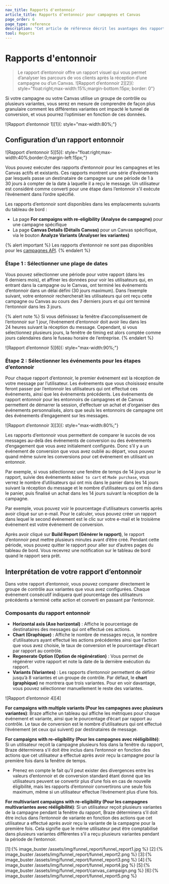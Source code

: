 ```yaml
---
nav_title: Rapports d'entonnoir
article_title: Rapports d’entonnoir pour campagnes et Canvas
page_order: 6
page_type: reference
description: "Cet article de référence décrit les avantages des rapports d’entonnoir, explique comment les configurer et comment interpréter les rapports."
tool: Reports
---
```


# Rapports d'entonnoir

> Le rapport d’entonnoir offre un rapport visuel qui vous permet d’analyser les parcours de vos clients après la réception d’une campagne ou d’un Canvas. ![Rapport d’entonnoir 2][2]{: style="float:right;max-width:15%;margin-bottom:15px; border: 0"}

Si votre campagne ou votre Canvas utilise un groupe de contrôle ou plusieurs variantes, vous serez en mesure de comprendre de façon plus granulaire comment les différentes variantes ont impacté le tunnel de conversion, et vous pourrez l’optimiser en fonction de ces données.

![Rapport d’entonnoir 1][1]{: style="max-width:80%;"}

## Configuration d’un rapport entonnoir

![Rapport d’entonnoir 5][5]{: style="float:right;max-width:40%;border:0;margin-left:15px;"}

Vous pouvez exécuter des rapports d’entonnoir pour les campagnes et les Canvas actifs et existants. Ces rapports montrent une série d’événements par lesquels passe un destinataire de campagne sur une période de 1 à 30 jours à compter de la date à laquelle il a reçu le message. Un utilisateur est considéré comme converti pour une étape dans l’entonnoir s’il exécute l’événement dans l’ordre spécifié.

Les rapports d’entonnoir sont disponibles dans les emplacements suivants du tableau de bord :

- La page **For campaigns with re-eligibility (Analyse de campagne)** pour une campagne spécifique
- La page **Canvas Details (Détails Canvas)** pour un Canvas spécifique, via le bouton **Analyze Variants (Analyser les variantes)** 

{% alert important %}
Les rapports d’entonnoir ne sont pas disponibles pour les [campagnes API]({{site.baseurl}}/api/api_campaigns/).
{% endalert %}

### Étape 1 : Sélectionner une plage de dates

Vous pouvez sélectionner une période pour votre rapport (dans les 6 derniers mois), et affiner les données pour voir les utilisateurs qui, en entrant dans la campagne ou le Canvas, ont terminé les événements d’entonnoir dans un délai défini (30 jours maximum). Dans l’exemple suivant, votre entonnoir rechercherait les utilisateurs qui ont reçu cette campagne ou Canvas au cours des 7 derniers jours et qui ont terminé l’entonnoir dans les 3 jours.

{% alert note %}
Si vous définissez la fenêtre d’accomplissement de l’entonnoir sur 1 jour, l’événement d’entonnoir doit avoir lieu dans les 24 heures suivant la réception du message. Cependant, si vous sélectionnez plusieurs jours, la fenêtre de timing est alors comptée comme jours calendaires dans le fuseau horaire de l’entreprise.
{% endalert %}

![Rapport d’entonnoir 5][6]{: style="max-width:90%;"}

### Étape 2 : Sélectionner les événements pour les étapes d’entonnoir

Pour chaque rapport d’entonnoir, le premier événement est la réception de votre message par l’utilisateur. Les événements que vous choisissez ensuite feront passer par l’entonnoir les utilisateurs qui ont effectué ces événements, ainsi que les événements précédents. Les événements de rapport entonnoir pour les entonnoirs de campagnes et de Canvas permettent de démarrer la session, d’effectuer un achat et d’organiser des événements personnalisés, alors que seuls les entonnoirs de campagne ont des événements d’engagement sur les messages.

![Rapport d’entonnoir 3][3]{: style="max-width:80%;"}

Les rapports d’entonnoir vous permettent de comparer le succès de vos messages au-delà des événements de conversion ou des événements d’engagement que vous avez initialement configurés. Donc s’il y a un événement de conversion que vous avez oublié au départ, vous pouvez quand même suivre les conversions pour cet événement en utilisant un entonnoir.

Par exemple, si vous sélectionnez une fenêtre de temps de 14 jours pour le rapport, suivie des événements `Added to cart` et `Made purchase`, vous verrez le nombre d’utilisateurs qui ont mis dans le panier dans les 14 jours suivant la réception du message et le nombre d’utilisateurs qui ont mis dans le panier, puis finalisé un achat dans les 14 jours suivant la réception de la campagne.

Par exemple, vous pouvez voir le pourcentage d’utilisateurs convertis après avoir cliqué sur un e-mail. Pour le calculer, vous pouvez créer un rapport dans lequel le second événement est le clic sur votre e-mail et le troisième événement est votre événement de conversion.

Après avoir cliqué sur **Build Report (Générer le rapport)**, le rapport d’entonnoir peut mettre plusieurs minutes avant d’être créé. Pendant cette période, vous pouvez quitter le rapport pour aller sur d’autres pages du tableau de bord. Vous recevrez une notification sur le tableau de bord quand le rapport sera prêt.

## Interprétation de votre rapport d’entonnoir

Dans votre rapport d’entonnoir, vous pouvez comparer directement le groupe de contrôle aux variantes que vous avez configurées. Chaque événement consécutif indiquera quel pourcentage des utilisateurs précédents a terminé cette action et converti en passant par l’entonnoir.

### Composants du rapport entonnoir

- **Horizontal axis (Axe horizontal)** : Affiche le pourcentage de destinataires des messages qui ont effectué ces actions. 
- **Chart (Graphique)** : Affiche le nombre de messages reçus, le nombre d’utilisateurs ayant effectué les actions précédentes ainsi que l’action que vous avez choisie, le taux de conversion et le pourcentage d’écart par rapport au contrôle.
- **Regenerate Option (Option de régénération)** : Vous permet de régénérer votre rapport et note la date de la dernière exécution du rapport. 
- **Variants (Variantes)** : Les rapports d’entonnoir permettent de définir jusqu’à 8 variantes et un groupe de contrôle. Par défaut, le **chart (graphique)** ne montrera que trois variantes. Pour en voir davantage, vous pouvez sélectionner manuellement le reste des variantes.

![Rapport d’entonnoir 4][4]

**For campaigns with multiple variants (Pour les campagnes avec plusieurs variantes)**: Braze affiche un tableau qui affiche les métriques pour chaque événement et variante, ainsi que le pourcentage d’écart par rapport au contrôle. Le taux de conversion est le nombre d’utilisateurs qui ont effectué l’événement (et ceux qui suivent) par destinataires de message.

**For campaigns with re-eligibility (Pour les campagnes avec rééligibilité)**: Si un utilisateur reçoit la campagne plusieurs fois dans la fenêtre du rapport, Braze déterminera s’il doit être inclus dans l’entonnoir en fonction des actions que cet utilisateur a effectué après avoir reçu la campagne pour la première fois dans la fenêtre de temps.
- Prenez en compte le fait qu’il peut exister des divergences entre les valeurs d’entonnoir et de conversion standard étant donné que les utilisateurs peuvent se convertir plus d’une fois en cas de nouvelle éligibilité, mais les rapports d’entonnoir convertirons une seule fois maximum, même si un utilisateur effectue l’événement plus d’une fois. 

**For multivariant campaigns with re-eligibility (Pour les campagnes multivariantes avec rééligibilité)**: Si un utilisateur reçoit plusieurs variantes de la campagne pendant la fenêtre du rapport, Braze déterminera s’il doit être inclus dans l’entonnoir de variante en fonction des actions que cet utilisateur a effectué après avoir reçu la variante de la campagne pour la première fois. Cela signifie que le même utilisateur peut être comptabilisé dans plusieurs variantes différentes s’il a reçu plusieurs variantes pendant la période de l’entonnoir.

[1]:{% image_buster /assets/img/funnel_report/funnel_report1.jpg %}
[2]:{% image_buster /assets/img/funnel_report/funnel_report2.png %}
[3]:{% image_buster /assets/img/funnel_report/funnel_report3.png %}
[4]:{% image_buster /assets/img/funnel_report/funnel_report4.jpg %}
[5]:{% image_buster /assets/img/funnel_report/canvas_campaign.png %}
[6]:{% image_buster /assets/img/funnel_report/funnel_report5.png %}
